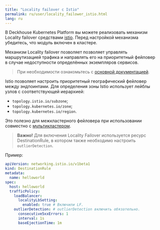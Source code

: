 ```yaml
---
title: "Locality failover с Istio"
permalink: ru/user/locality_failower_istio.html
lang: ru
---
```


В Deckhouse Kubernetes Platform вы можете реализовать механизм Locality failover средствами [istio](#).
Перед настройкой механизма убедитесь, что модуль включен в кластере.

Механизм Locality failover позволяет позволяет управлять маршрутизацией трафика и направлять его на приоритетный фейловер в случае недоступности определённых экземпляров сервисов.

<!-- перенесено из https://deckhouse.ru/products/kubernetes-platform/documentation/latest/modules/istio/examples.html#locality-failover -->

> При необходимости ознакомьтесь с [основной документацией](https://istio.io/latest/docs/tasks/traffic-management/locality-load-balancing/failover/).

Istio позволяет настроить приоритетный географический фейловер между эндпоинтами. Для определения зоны Istio использует лейблы узлов с соответствующей иерархией:

* `topology.istio.io/subzone`;
* `topology.kubernetes.io/zone`;
* `topology.kubernetes.io/region`.

Это полезно для межкластерного фейловера при использовании совместно с [мультикластером](#устройство-мультикластера-из-двух-кластеров-с-помощью-ресурса-istiomulticluster).

> **Важно!** Для включения Locality Failover используется ресурс DestinationRule, в котором также необходимо настроить `outlierDetection`.

Пример:

```yaml
apiVersion: networking.istio.io/v1beta1
kind: DestinationRule
metadata:
  name: helloworld
spec:
  host: helloworld
  trafficPolicy:
    loadBalancer:
      localityLbSetting:
        enabled: true # Включили LF.
    outlierDetection: # outlierDetection включить обязательно.
      consecutive5xxErrors: 1
      interval: 1s
      baseEjectionTime: 1m
```
